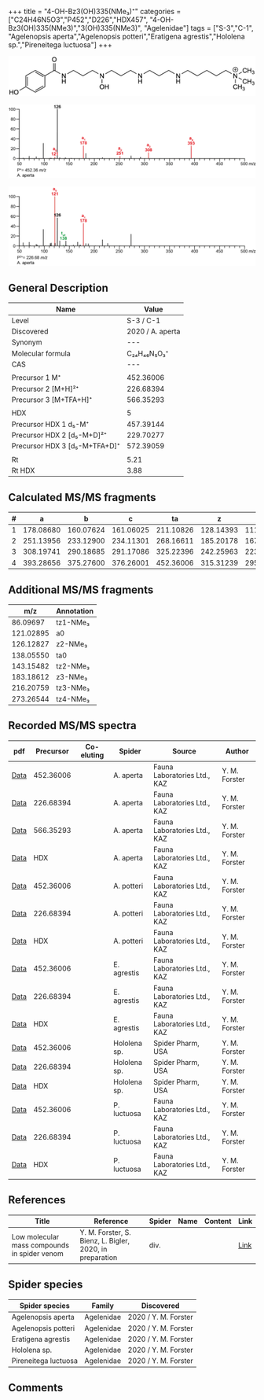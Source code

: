 +++
title = "4-OH-Bz3(OH)335(NMe₃)⁺"
categories = ["C24H46N5O3","P452","D226","HDX457",
"4-OH-Bz3(OH)335(NMe3)","3(OH)335(NMe3)",
"Agelenidae"]
tags = ["S-3","C-1",
"Agelenopsis aperta","Agelenopsis potteri","Eratigena agrestis","Hololena sp.","Pireneitega luctuosa"]
+++

![](/img/4-OH-Bz3(OH)335(NMe3).png)

![](/img_MSMS/452_4-OH-Bz3(OH)335(NMe3)_Aa.png?classes=border)

![](/img_MSMS/452_4-OH-Bz3(OH)335(NMe3)_Aa_2.png?classes=border)

## General Description

| Name                        | Value            |
|-----------------------------|------------------|
| Level                       | S-3 / C-1        |
| Discovered                  | 2020 / A. aperta |
| Synonym                     | ---              |
| Molecular formula           | C₂₄H₄₆N₅O₃⁺      |
| CAS                         | ---              |
|                             |                  |
| Precursor 1  M⁺             | 452.36006        |
| Precursor 2 [M+H]²⁺         | 226.68394        |
| Precursor 3 [M+TFA+H]⁺        | 566.35293        |
|                             |                  |
| HDX                         | 5                |
| Precursor HDX 1  d₅-M⁺      | 457.39144        |
| Precursor HDX 2 [d₅-M+D]²⁺  | 229.70277        |
| Precursor HDX 3 [d₅-M+TFA+D]⁺ | 572.39059        |
|                             |                  |
| Rt                          | 5.21             |
| Rt HDX                      | 3.88             |

## Calculated MS/MS fragments

| # | a         | b         | c         | ta        | z         | y         | tz        |
|---|-----------|-----------|-----------|-----------|-----------|-----------|-----------|
| 1 | 178.08680 | 160.07624 | 161.06025 | 211.10826 | 128.14393 | 111.11738 | 146.17830 |
| 2 | 251.13956 | 233.12900 | 234.11301 | 268.16611 | 185.20178 | 167.16740 | 203.23615 |
| 3 | 308.19741 | 290.18685 | 291.17086 | 325.22396 | 242.25963 | 223.21743 | 276.28891 |
| 4 | 393.28656 | 375.27600 | 376.26001 | 452.36006 | 315.31239 | 295.26236 | 333.34676 |

## Additional MS/MS fragments

| m/z       | Annotation |
|-----------|------------|
| 86.09697  | tz1-NMe₃   |
| 121.02895 | a0         |
| 126.12827 | z2-NMe₃    |
| 138.05550 | ta0        |
| 143.15482 | tz2-NMe₃   |
| 183.18612 | z3-NMe₃    |
| 216.20759 | tz3-NMe₃   |
| 273.26544 | tz4-NMe₃   |

## Recorded MS/MS spectra

| pdf                                                        | Precursor | Co-eluting | Spider    | Source                       | Author        |
|------------------------------------------------------------|-----------|------------|-----------|------------------------------|---------------|
| [Data](/pdf/A-aperta/452_4-OH-Bz3(OH)335(NMe3)_Aa.pdf)     | 452.36006 |            | A. aperta | Fauna Laboratories Ltd., KAZ | Y. M. Forster |
| [Data](/pdf/A-aperta/452_4-OH-Bz3(OH)335(NMe3)_Aa_2.pdf)   | 226.68394 |            | A. aperta | Fauna Laboratories Ltd., KAZ | Y. M. Forster |
| [Data](/pdf/A-aperta/452_4-OH-Bz3(OH)335(NMe3)_Aa_3.pdf)   | 566.35293 |            | A. aperta | Fauna Laboratories Ltd., KAZ | Y. M. Forster |
| [Data](/pdf/A-aperta/452_4-OH-Bz3(OH)335(NMe3)_Aa_HDX.pdf) | HDX       |            | A. aperta | Fauna Laboratories Ltd., KAZ | Y. M. Forster |
| [Data](/pdf/A-potteri/452_4-OH-Bz3(OH)335(NMe3)_Ap.pdf) | 452.36006 |           | A. potteri | Fauna Laboratories Ltd., KAZ | Y. M. Forster |
| [Data](/pdf/A-potteri/452_4-OH-Bz3(OH)335(NMe3)_Ap_2.pdf) | 226.68394 |           | A. potteri | Fauna Laboratories Ltd., KAZ | Y. M. Forster |
| [Data](/pdf/A-potteri/452_4-OH-Bz3(OH)335(NMe3)_Ap_HDX.pdf) | HDX |           | A. potteri | Fauna Laboratories Ltd., KAZ | Y. M. Forster |
| [Data](/pdf/E-agrestis/452_4-OH-Bz3(OH)335(NMe3)_Ea.pdf) | 452.36006 |            | E. agrestis | Fauna Laboratories Ltd., KAZ | Y. M. Forster |
| [Data](/pdf/E-agrestis/452_4-OH-Bz3(OH)335(NMe3)_Ea_2.pdf) | 226.68394 |            | E. agrestis | Fauna Laboratories Ltd., KAZ | Y. M. Forster |
| [Data](/pdf/E-agrestis/452_4-OH-Bz3(OH)335(NMe3)_Ea_HDX.pdf) | HDX |            | E. agrestis | Fauna Laboratories Ltd., KAZ | Y. M. Forster |
| [Data](/pdf/Hololena-sp/452_4-OH-Bz3(OH)335(NMe3)_Ho-sp.pdf) | 452.36006 |           | Hololena sp. | Spider Pharm, USA | Y. M. Forster |
| [Data](/pdf/Hololena-sp/452_4-OH-Bz3(OH)335(NMe3)_Ho-sp_2.pdf) | 226.68394 |           | Hololena sp. | Spider Pharm, USA | Y. M. Forster |
| [Data](/pdf/Hololena-sp/452_4-OH-Bz3(OH)335(NMe3)_Ho-sp_HDX.pdf) | HDX |           | Hololena sp. | Spider Pharm, USA | Y. M. Forster |
| [Data](/pdf/P-luctuosa/452_4-OH-Bz3(OH)335(NMe3)_Pl.pdf) | 452.36006 |           | P. luctuosa | Fauna Laboratories Ltd., KAZ | Y. M. Forster |
| [Data](/pdf/P-luctuosa/452_4-OH-Bz3(OH)335(NMe3)_Pl_2.pdf) | 226.68394 |           | P. luctuosa | Fauna Laboratories Ltd., KAZ | Y. M. Forster |
| [Data](/pdf/P-luctuosa/452_4-OH-Bz3(OH)335(NMe3)_Pl_HDX.pdf) | HDX |           | P. luctuosa | Fauna Laboratories Ltd., KAZ | Y. M. Forster |

## References

| Title     | Reference   | Spider    | Name   | Content  | Link |
|-----------|-------------|-----------|--------|----------|-----|
| Low molecular mass compounds in spider venom      | Y. M. Forster, S. Bienz, L. Bigler, 2020, in preparation          | div.       |   |   | [Link](unknown) |

## Spider species

| Spider species     | Family     | Discovered           |
|--------------------|------------|----------------------|
| Agelenopsis aperta | Agelenidae | 2020 / Y. M. Forster |
| Agelenopsis potteri | Agelenidae | 2020 / Y. M. Forster |
| Eratigena agrestis | Agelenidae | 2020 / Y. M. Forster |
| Hololena sp. | Agelenidae | 2020 / Y. M. Forster |
| Pireneitega luctuosa | Agelenidae | 2020 / Y. M. Forster |

## Comments